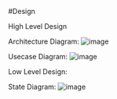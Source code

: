 #Design

High Level Design

Architecture Diagram:
  ![image](https://user-images.githubusercontent.com/80445066/114827109-24466c80-9d7d-11eb-8d37-b7b66e69e9cd.png)

Usecase Diagram:
  ![image](https://user-images.githubusercontent.com/80445066/114827431-8acb8a80-9d7d-11eb-91df-e17064fb7215.png)

  
  
Low Level Design:
  
State Diagram:
  ![image](https://user-images.githubusercontent.com/80445066/114827322-6374bd80-9d7d-11eb-9628-6317b705c3fe.png)

